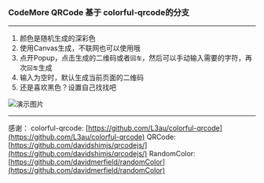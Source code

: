 ### CodeMore QRCode 基于 colorful-qrcode的分支
----

1. 颜色是随机生成的深彩色
1. 使用Canvas生成，不联网也可以使用哦
2. 点开Popup，点击生成的二维码或者`回车`，然后可以手动输入需要的字符，再次`回车`生成
3. 输入为空时，默认生成当前页面的二维码
4. 还是喜欢黑色？设置自己找找吧

![演示图片](http://wx1.sinaimg.cn/large/005LOzcmly1fi36pel5byj30mu0he769.jpg)

----

感谢：
colorful-qrcode: [https://github.com/L3au/colorful-qrcode](https://github.com/L3au/colorful-qrcode)
QRCode:  [https://github.com/davidshimjs/qrcodejs/](https://github.com/davidshimjs/qrcodejs/)
RandomColor: [https://github.com/davidmerfield/randomColor](https://github.com/davidmerfield/randomColor)
